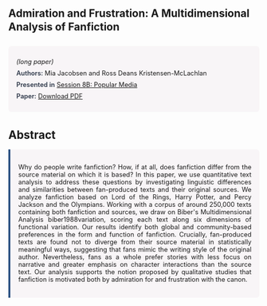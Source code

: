 
<style>    
    h2 {
        margin-top: 0;
        margin-bottom: 1.5rem;
        line-height: 1.3;
    }
    
    h3 {
        margin-top: 2rem;
        margin-bottom: 1rem;
        font-size: 1.4rem;
        font-weight:bold;
    }
    
    .metadata {
        background-color: rgba(96,24,67,0.03);
        padding: 1rem;
        font-size:0.8rem;
        border-radius: 6px;
        margin-bottom: 2rem;
    }
    
    .metadata p {
        margin: 0.5rem 0;
    }
    
    .abstract {
        text-align: justify;
        font-size:0.8rem;
        padding: 1rem;
        background-color: rgba(96,24,67,0.03);
        border-left: 4px solid #2c5282;
        border-radius: 0 6px 6px 0;
    }
    
    strong {
        color: #2d3748;
        font-weight: 600;
    }
</style>
<main role="main">
<h2>Admiration and Frustration: A Multidimensional Analysis of Fanfiction</h2>

<section class="metadata">
<p style='font-size:0.8rem'><i>(long paper)</i></p>
<p><strong>Authors:</strong> Mia Jacobsen and Ross Deans Kristensen-McLachlan</p>
<p><strong>Presented in</strong> <a href="/programme/#session8B">Session 8B: Popular Media</a></p>
<p><strong>Paper:</strong> <a href="https://ceur-ws.org/Vol-3834/paper57.pdf">Download PDF</a></p>
</section>

<section>
<h3>Abstract</h3>
<div class="abstract">
<p>Why do people write fanfiction? How, if at all, does fanfiction differ from the source material on which it is based? In this paper, we use quantitative text analysis to address these questions by investigating linguistic differences and similarities between fan-produced texts and their original sources. We analyze fanfiction based on  Lord of the Rings,  Harry Potter, and  Percy Jackson and the Olympians. Working with a corpus of around 250,000 texts containing both fanfiction and sources, we draw on Biber's Multidimensional Analysis  biber1988variation, scoring each text along six dimensions of functional variation. Our results identify both global and community-based preferences in the form and function of fanfiction. Crucially, fan-produced texts are found not to diverge from their source material in statistically meaningful ways, suggesting that fans mimic the writing style of the original author. Nevertheless, fans as a whole prefer stories with less focus on narrative and greater emphasis on character interactions than the source text. Our analysis supports the notion proposed by qualitative studies that fanfiction is motivated both by admiration for and frustration with the canon.</p>
</div>
</section>
</main>